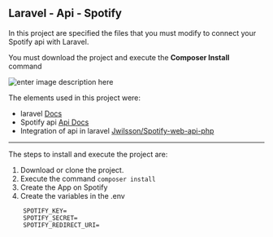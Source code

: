 ## Laravel - Api - Spotify


In this project are specified the files that you must modify to connect your Spotify api with Laravel.

You must download the project and execute the **Composer Install** command

![enter image description here](https://developer.spotify.com/assets/WebAPI_intro.png)

  
The elements used in this project were:

 - laravel [Docs](https://laravel.com/docs/5.7)
 - Spotify api [Api Docs](https://developer.spotify.com/documentation/web-api/)
 - Integration of api in laravel [Jwilsson/Spotify-web-api-php](https://github.com/jwilsson/spotify-web-api-php)
  
  

------------

The steps to install and execute the project are:

1. Download or clone the project.
2. Execute the command  ```composer install```
3. Create the App on Spotify
4. Create the variables in the .env 
```
    SPOTIFY_KEY=
    SPOTIFY_SECRET=
    SPOTIFY_REDIRECT_URI=
 ```

